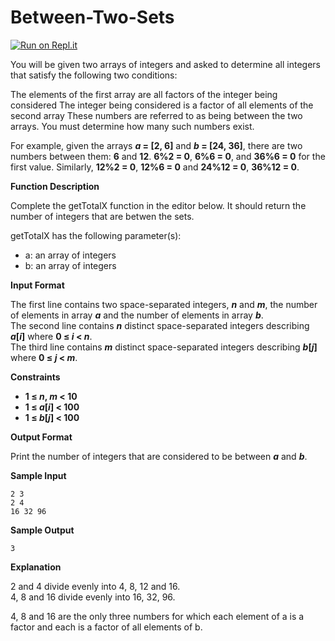 # Between-Two-Sets

[![Run on Repl.it](https://repl.it/badge/github/hamza-mughees/Between-Two-Sets)](https://repl.it/github/hamza-mughees/Between-Two-Sets)

You will be given two arrays of integers and asked to determine all integers that satisfy the following two conditions:

The elements of the first array are all factors of the integer being considered
The integer being considered is a factor of all elements of the second array
These numbers are referred to as being between the two arrays. You must determine how many such numbers exist.

For example, given the arrays ***a* = [2, 6]** and ***b* = [24, 36]**, there are two numbers between them: **6** and **12**. **6%2 = 0**, **6%6 = 0**,  and **36%6 = 0** for the first value. Similarly, **12%2 = 0**, **12%6 = 0** and **24%12 = 0**, **36%12 = 0**.

**Function Description**

Complete the getTotalX function in the editor below. It should return the number of integers that are betwen the sets.

getTotalX has the following parameter(s):

- a: an array of integers
- b: an array of integers

**Input Format**

The first line contains two space-separated integers, ***n*** and ***m***, the number of elements in array ***a*** and the number of elements in array ***b***.  
The second line contains ***n*** distinct space-separated integers describing ***a*[*i*]** where **0 ≤ *i* < *n***.  
The third line contains ***m*** distinct space-separated integers describing ***b*[*j*]** where **0 ≤ *j* < *m***.

**Constraints**

- **1 ≤ *n*, *m* < 10**
- **1 ≤ *a*[*i*] < 100**
- **1 ≤ *b*[*j*] < 100**

**Output Format**

Print the number of integers that are considered to be between ***a*** and ***b***.

**Sample Input**
```
2 3
2 4
16 32 96
```

**Sample Output**
```
3
```

**Explanation**

2 and 4 divide evenly into 4, 8, 12 and 16.  
4, 8 and 16 divide evenly into 16, 32, 96.

4, 8 and 16 are the only three numbers for which each element of a is a factor and each is a factor of all elements of b.
